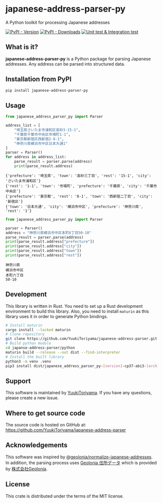# japanese-address-parser-py

A Python toolkit for processing Japanese addresses

[![PyPI - Version](https://img.shields.io/pypi/v/japanese-address-parser-py)](https://pypi.org/project/japanese-address-parser-py/)
[![PyPI - Downloads](https://img.shields.io/pypi/dm/japanese-address-parser-py)](https://pypi.org/project/japanese-address-parser-py/#history)
[![Unit test & Integration test](https://github.com/YuukiToriyama/japanese-address-parser/actions/workflows/run-test.yaml/badge.svg?branch=main)](https://github.com/YuukiToriyama/japanese-address-parser/actions/workflows/run-test.yaml)

## What is it?

**japanese-address-parser-py** is a Python package for parsing Japanese addresses.
Any address can be parsed into structured data.

## Installation from PyPI

```bash
pip install japanese-address-parser-py
```

## Usage

```python
from japanese_address_parser_py import Parser

address_list = [
    "埼玉県さいたま市浦和区高砂3-15-1",
    "千葉県千葉市中央区市場町1-1",
    "東京都新宿区西新宿2-8-1",
    "神奈川県横浜市中区日本大通1"
]
parser = Parser()
for address in address_list:
    parse_result = parser.parse(address)
    print(parse_result.address)
```

```text
{'prefecture': '埼玉県', 'town': '高砂三丁目', 'rest': '15-1', 'city': 'さいたま市浦和区'}
{'rest': '1-1', 'town': '市場町', 'prefecture': '千葉県', 'city': '千葉市中央区'}
{'prefecture': '東京都', 'rest': '8-1', 'town': '西新宿二丁目', 'city': '新宿区'}
{'town': '日本大通', 'city': '横浜市中区', 'prefecture': '神奈川県', 'rest': '1'}
```

```python
from japanese_address_parser_py import Parser

parser = Parser()
address = "神奈川県横浜市中区本町6丁目50-10"
parse_result = parser.parse(address)
print(parse_result.address["prefecture"])
print(parse_result.address["city"])
print(parse_result.address["town"])
print(parse_result.address["rest"])
```

```text
神奈川県
横浜市中区
本町六丁目
50-10
```

## Development

This library is written in Rust. You need to set up a Rust development environment to build this library.
Also, you need to install `maturin` as this library uses it in order to generate Python bindings.

```bash
# Install maturin
cargo install --locked maturin
# Clone repository
git clone https://github.com/YuukiToriyama/japanese-address-parser.git
# Build python module
cd japanse-address-parser/python
maturin build --release --out dist --find-interpreter
# Install the built library
python3 -m venv .venv
pip3 install dist/japanese_address_parser_py-[version]-cp37-abi3-[arch].whl
```

## Support

This software is maintained by [YuukiToriyama](https://github.com/yuukitoriyama).
If you have any questions, please create a new issue.

## Where to get source code

The source code is hosted on GitHub at:
https://github.com/YuukiToriyama/japanese-address-parser

## Acknowledgements

This software was inspired
by [@geolonia/normalize-japanese-addresses](https://github.com/geolonia/normalize-japanese-addresses).  
In addition, the parsing process uses [Geolonia 住所データ](https://github.com/geolonia/japanese-addresses) which is
provided by [株式会社Geolonia](https://www.geolonia.com/company/).

## License

This crate is distributed under the terms of the MIT license.
